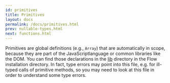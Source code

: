 ```yaml
---
id: primitives
title: Primitives
layout: docs
permalink: /docs/primitives.html
prev: nullable-types.html
next: functions.html
---
```


Primitives are global definitions (e.g., `Array`) that are automatically in 
scope, because they are part of the JavaScriptlanguage or common libraries like the DOM. You can find those declarations in the  [lib](https://github.com/facebook/flow/tree/master/lib) directory in the Flow 
installation directory. In fact, type errors may point into this file, e.g. 
for ill-typed calls of primitive methods, so you may need to look at this 
file in order to understand some type errors.
